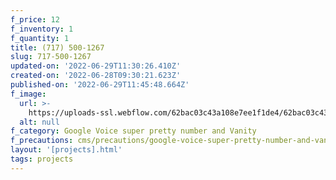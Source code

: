 ```yaml
---
f_price: 12
f_inventory: 1
f_quantity: 1
title: (717) 500-1267
slug: 717-500-1267
updated-on: '2022-06-29T11:30:26.410Z'
created-on: '2022-06-28T09:30:21.623Z'
published-on: '2022-06-29T11:45:48.664Z'
f_image:
  url: >-
    https://uploads-ssl.webflow.com/62bac03c43a108e7ee1f1de4/62bac03c43a1087e3b1f1e01_download1.png
  alt: null
f_category: Google Voice super pretty number and Vanity
f_precautions: cms/precautions/google-voice-super-pretty-number-and-vanity.md
layout: '[projects].html'
tags: projects
---
```



